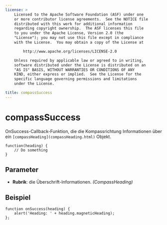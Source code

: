 ```yaml
---
license: >
    Licensed to the Apache Software Foundation (ASF) under one
    or more contributor license agreements.  See the NOTICE file
    distributed with this work for additional information
    regarding copyright ownership.  The ASF licenses this file
    to you under the Apache License, Version 2.0 (the
    "License"); you may not use this file except in compliance
    with the License.  You may obtain a copy of the License at

        http://www.apache.org/licenses/LICENSE-2.0

    Unless required by applicable law or agreed to in writing,
    software distributed under the License is distributed on an
    "AS IS" BASIS, WITHOUT WARRANTIES OR CONDITIONS OF ANY
    KIND, either express or implied.  See the License for the
    specific language governing permissions and limitations
    under the License.

title: compassSuccess
---
```


# compassSuccess

OnSuccess-Callback-Funktion, die die Kompassrichtung Informationen über ein `[compassHeading](compassHeading.html)` Objekt.

    function(heading) {
        // Do something
    }
    

## Parameter

*   **Rubrik**: die Überschrift-Informationen. *(CompassHeading)*

## Beispiel

    function onSuccess(heading) {
        alert('Heading: ' + heading.magneticHeading);
    };